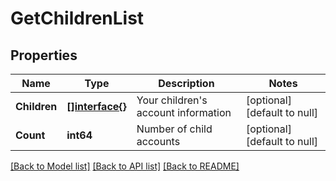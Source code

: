 # GetChildrenList

## Properties
Name | Type | Description | Notes
------------ | ------------- | ------------- | -------------
**Children** | [**[]interface{}**](interface{}.md) | Your children&#39;s account information | [optional] [default to null]
**Count** | **int64** | Number of child accounts | [optional] [default to null]

[[Back to Model list]](../README.md#documentation-for-models) [[Back to API list]](../README.md#documentation-for-api-endpoints) [[Back to README]](../README.md)


